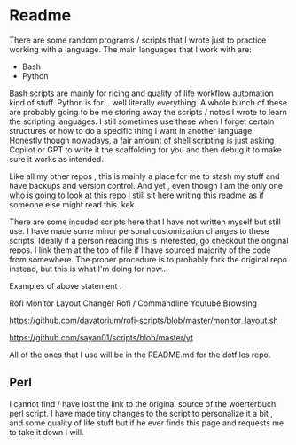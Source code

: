 # Readme

There are some random programs / scripts that I wrote just to practice working
with a language. The main languages that I work with are:

* Bash
* Python

Bash scripts are mainly for ricing and quality of life workflow automation kind
of stuff. Python is for... well literally everything. A whole bunch of these
are probably going to be me storing away the scripts / notes I wrote to learn
the scripting languages. I still sometimes use these when I forget certain
structures or how to do a specific thing I want in another language. Honestly
though nowadays, a fair amount of shell scripting is just asking Copilot or GPT
to write it the scaffolding for you and then debug it to make sure it works as
intended.

Like all my other repos , this is mainly a place for me to stash my stuff and
have backups and version control. And yet , even though I am the only one who
is going to look at this repo I still sit here writing this readme as if
someone else might read this. kek.

There are some incuded scripts here that I have not written myself but still
use. I have made some minor personal customization changes to these scripts.
Ideally if a person reading this is interested, go checkout the original repos.
I link them at the top of file if I have sourced majority of the code from
somewhere. The proper procedure is to probably fork the original repo instead,
but this is what I'm doing for now...

Examples of above statement :

Rofi Monitor Layout Changer
Rofi / Commandline Youtube Browsing

https://github.com/davatorium/rofi-scripts/blob/master/monitor_layout.sh

https://github.com/sayan01/scripts/blob/master/yt

All of the ones that I use will be in the README.md for the dotfiles repo.


## Perl

I cannot find / have lost the link to the original source of the woerterbuch
perl script. I have made tiny changes to the script to personalize it a bit ,
and some quality of life stuff but if he ever finds this page and requests me
to take it down I will.



